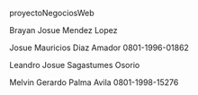 proyectoNegociosWeb

Brayan Josue Mendez Lopez

Josue Mauricios Diaz Amador 0801-1996-01862

Leandro Josue Sagastumes Osorio

Melvin Gerardo Palma Avila 0801-1998-15276